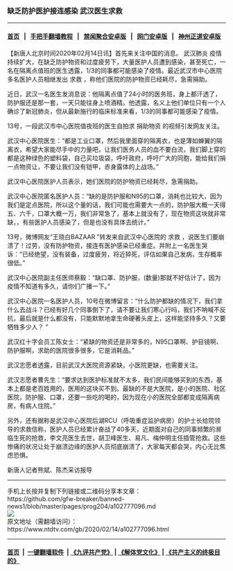 ### 缺乏防护医护接连感染 武汉医生求救
------------------------

#### [首页](https://github.com/gfw-breaker/banned-news1/blob/master/README.md) &nbsp;&nbsp;|&nbsp;&nbsp; [手把手翻墙教程](https://github.com/gfw-breaker/guides/wiki) &nbsp;&nbsp;|&nbsp;&nbsp; [禁闻聚合安卓版](https://github.com/gfw-breaker/bn-android) &nbsp;&nbsp;|&nbsp;&nbsp; [网门安卓版](https://github.com/oGate2/oGate) &nbsp;&nbsp;|&nbsp;&nbsp; [神州正道安卓版](https://github.com/SzzdOgate/update) 



<div><div class="post_content" itemprop="articleBody">
 <p>
  【新唐人北京时间2020年02月14日讯】首先来关注中国的消息。
  <ok href="https://www.ntdtv.com/gb/武汉肺炎.htm">
   武汉肺炎
  </ok>
  疫情持续扩大，在缺乏防护物资和过度疲劳下，大量医护人员遭到感染，甚至死亡，一名在隔离点值班的医生透露，1/3的同事都可能感染了疫情。最近武汉市中心医院多名医护人员相继发出
  <ok href="https://www.ntdtv.com/gb/求救.htm">
   求救
  </ok>
  ，称他们医院的防护物资已经耗尽，急需捐助。
 </p>
 <p>
  近日，武汉一名医生发消息说：他隔离点值了24小时的医务班，身上都汗透了，防护服还是那一套，一天只能往身上喷酒精。他透露，名义上他们单位只有一个人确诊了新冠肺炎，但从最新施行的临床标准来看，1/3的同事都可能感染了疫情。
 </p>
 <p>
  13号，一段武汉市中心医院值夜班的医生自拍求
  <ok href="https://www.ntdtv.com/gb/捐助物资.htm">
   捐助物资
  </ok>
  的视频引发网友关注。
 </p>
 <p>
  武汉中心医院医生：“都是工业口罩，然后我里面穿的隔离衣，也是薄如蝉翼的隔离衣，希望大家能尽手中的力量吧，让我们医务人员的血不要白流，我们脚上穿的都是这种绿色的塑料袋，自己买垃圾袋，呼吁政府，呼吁广大的同胞，能给我们捐一点物资让，不要让我们没有铠甲，赤身露体的上战场。”
 </p>
 <p>
  武汉中心医院医护人员表示，她们医院的防护物资已经耗尽，急需捐助。
 </p>
 <p>
  武汉中心医院匿名医护人员：“缺的是防护服和N95的口罩，消耗也比较大，因为我们是定点医院，所以这个量的话，我们可能也需要大一点的，防护服大概一天得五、六千，口罩大概一万，我们非常急了，基本上就没有了，现在物资这块就非常缺，，有些医护人员感染了，但是也没有具体去统计。”
 </p>
 <p>
  13号，微博网友“王晓白BAZAAR ”转发来自武汉中心医院的
  <ok href="https://www.ntdtv.com/gb/求救.htm">
   求救
  </ok>
  ，说医生们要崩溃了！过劳，没有防护物资，接连有医护感染已经重症。并附上一名医生哭诉：“已经绝望，没有装备，过度疲劳，将近猝死，评估如果自己发病，生存概率很低。”
 </p>
 <p>
  武汉中心医院副主任医师蔡毅：“缺口罩、防护服，(数量)那就不好估计了，因为疫情不知道有多久，请你们广播一下。”
 </p>
 <p>
  武汉中心医院一名医护人员，10号在微博留言：“什么防护都缺的情况下，我们拿什么去战斗？已经有好几个同事倒下了，请不要让我们寒心行吗，我们不呐喊不反抗，最后就是什么都没有，只能默默地拿生命硬著头皮上，这样能坚持多久？又要牺牲多少人？ ”
 </p>
 <p>
  武汉红十字会员工陈女士：“紧缺的物资还是非常多的，N95口罩啊、护目镜啊、防护服啊，求助的医院很多很多，它是消耗品。”
 </p>
 <p>
  武汉志愿者透露，目前武汉大医院资源紧缺，小医院更缺，也需要关注。
 </p>
 <p>
  武汉志愿者曹先生：“要求达到医护标准就不太多，我们民间能够买到的东西，基本上都是老百姓用的，医用的这块买不到。最缺的不是大医院，是小的医院、社区医院，防护服、口罩，还要一些吃的喝的，因为现在小的医院全部都变成隔离病房，有病人住院。”
 </p>
 <p>
  另外，还有据称是武汉中心医院后湖RCU（呼吸重症监护病房）的护士长给院领导的求救信称，医护人员已经累计奋战了40多天，近期面对自己的同事频繁的濒临生死的抢救，李文亮医生去世，胡卫峰医生、易凡、梅仲明主任插管抢救。这些惨痛的状况让处于崩溃边缘的医护人员彻底崩溃了，大家每天都会哭，内心无比焦虑恐惧。
 </p>
 <p>
  新唐人记者熊斌、陈杰采访报导
 </p>
 <div class="single_ad">
 </div>
</div>
</div>
<hr/>
手机上长按并复制下列链接或二维码分享本文章：<br/>
https://github.com/gfw-breaker/banned-news1/blob/master/pages/prog204/a102777096.md <br/>
<a href='https://github.com/gfw-breaker/banned-news1/blob/master/pages/prog204/a102777096.md'><img src='https://github.com/gfw-breaker/banned-news1/blob/master/pages/prog204/a102777096.md.png'/></a> <br/>
原文地址（需翻墙访问）：https://www.ntdtv.com/gb/2020/02/14/a102777096.html


------------------------
#### [首页](https://github.com/gfw-breaker/banned-news1/blob/master/README.md) &nbsp;|&nbsp; [一键翻墙软件](https://github.com/gfw-breaker/nogfw/blob/master/README.md) &nbsp;| [《九评共产党》](https://github.com/gfw-breaker/9ping.md/blob/master/README.md#九评之一评共产党是什么) | [《解体党文化》](https://github.com/gfw-breaker/jtdwh.md/blob/master/README.md) | [《共产主义的终极目的》](https://github.com/gfw-breaker/gczydzjmd.md/blob/master/README.md)


<img src='http://gfw-breaker.win/banned-news/pages/prog204/a102777096.md' width='0px' height='0px'/>